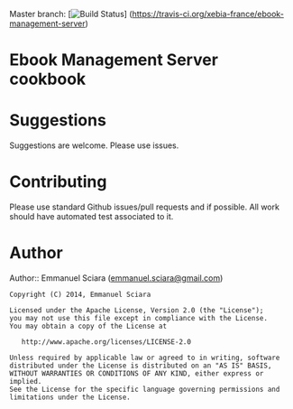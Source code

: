 Master branch: [![Build Status](https://travis-ci.org/xebia-france/ebook-management-server.png?branch=master)]
(https://travis-ci.org/xebia-france/ebook-management-server)
# Ebook Management Server cookbook


# Suggestions

Suggestions are welcome. Please use issues.

# Contributing

Please use standard Github issues/pull requests and if possible. All work should have automated test associated to it.

# Author

Author:: Emmanuel Sciara (<emmanuel.sciara@gmail.com>)

```text
Copyright (C) 2014, Emmanuel Sciara

Licensed under the Apache License, Version 2.0 (the "License");
you may not use this file except in compliance with the License.
You may obtain a copy of the License at

   http://www.apache.org/licenses/LICENSE-2.0

Unless required by applicable law or agreed to in writing, software
distributed under the License is distributed on an "AS IS" BASIS,
WITHOUT WARRANTIES OR CONDITIONS OF ANY KIND, either express or implied.
See the License for the specific language governing permissions and
limitations under the License.
```
